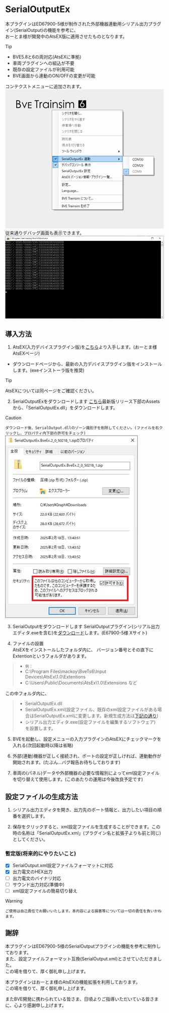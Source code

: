 # SerialOutputEx
本プラグインはED67900-5様が制作された外部機器連動用シリアル出力プラグイン(SerialOutput)の機能を参考に、  
おーとま様が開発中のAtsEX版に適用させたものとなります。

> [!TIP]
>- BVE5.8と6の両対応(AtsEXに準拠)
>- 車両プラグインへの組込が不要
>- 既存の設定ファイルが利用可能
>- BVE画面から連動のON/OFFの変更が可能
>   
> コンテクストメニューに追加されます。  
> ![コンテクストメニュー](https://github.com/GraphTechKEN/SerialOutputEx/blob/image/ContextMenu.png "コンテクストメニュー")  
> 従来通りデバッグ画面も表示できます。  
> ![コンソール表示](https://github.com/GraphTechKEN/SerialOutputEx/blob/image/Console.png "コンソール表示")  

## 導入方法
1. AtsEX(入力デバイスプラグイン版)を[こちら](https://automatic9045.github.io/AtsEX/)より入手します。(おーとま様AtsEXページ)
- ダウンロードページから、最新の入力デバイスプラグイン版をインストールします。(exeインストーラ版を推奨)
  
> [!TIP]
> AtsEXについては同ページをご確認ください。

2. SerialOutputExをダウンロードします
  [こちら](https://github.com/GraphTechKEN/SerialOutputEx/releases)最新版リリース下部のAssetsから、「SerialOutputEx.dll」をダウンロードします。
> [!CAUTION]
> `ダウンロード後、SerialOutput.dllのゾーン識別子を削除してください。(ファイルを右クリックし、プロパティ内下部の許可をチェック)`
> ![識別子の削除](https://github.com/GraphTechKEN/SerialOutputEx/blob/image/Property.png "識別子の削除")  

3. SerialOutputをダウンロードします
SerialOutputプラグイン(シリアル出力エディタ.exeを含む)を[ダウンロード](https://twitter.com/ED67900_5/status/1112336446994542592)します。(E67900-5様 Xサイト)

4. ファイルの設置  
AtsEXをインストールしたフォルダ内に、
バージョン番号とその直下にExtentionというフォルダがあります。  
> - `例：`
> - C:\Program Files\mackoy\BveTs6\Input Devices\AtsEx\1.0\Extentions
> - C:\Users\Public\Documents\AtsEx\1.0\Extensions など  

この中フォルダ内に、
> - SerialOutputEx.dll
> - SerialOutputEx.xml(設定ファイル、既存のxml設定ファイルがある場合はSerialOutputEx.xmlに変更します。新規生成方法は[下記の通り](#設定ファイルの生成方法))
> - シリアル出力エディタ.exe(設定ファイルを編集するソフトウェア)  
  を設置します。  

5. BVEを起動し、設定メニューの入力プラグインのAtsEXにチェックマークを入れる(次回起動時以降は省略)

6. 外部(連動)機器が正しく接続され、ポートの設定が正しければ、連動動作が開始されます。(たぶん...バグ報告お待ちしております)

7. 車両の(パネル)データや外部機器の必要な情報別によってxml設定ファイルを切り替えて使用します。(このあたりの運用は今後改良予定です)

## 設定ファイルの生成方法
1. シリアル出力エディタを開き、出力先のポート情報と、出力したい項目の順番を選択します。

2. 保存をクリックすると、xml設定ファイルを生成することができます。この時の名称は「SerialOutputEx.xml」(プラグイン名と拡張子よりも前と同じ)としてください。

### 暫定版(将来的にやりたいこと)
- [x] SerialOutput.xml設定ファイルフォーマットに対応
- [x] 出力電文のHEX出力
- [ ] 出力電文のバイナリ対応
- [ ] サウンド出力対応(準備中)
- [ ] xml設定ファイルの簡易切り替え

> [!WARNING]
> `ご使用は自己責任でお願いいたします。本内容による損害等については一切の責任を負いかねます。`

## 謝辞
本プラグインはED67900-5様のSerialOutputプラグインの機能を参考に制作しております。  
また、設定ファイルフォーマット互換(SerialOutput.xml)とさせていただきました。  
この場を借りて、厚く御礼申し上げます。

本プラグインはおーとま様のAtsEXの機能拡張を利用しております。  
この場を借りて、厚く御礼申し上げます。

またBVE開発に携わられている皆さま、日頃よりご指導いただいている皆さまに、心より感謝申し上げます。
